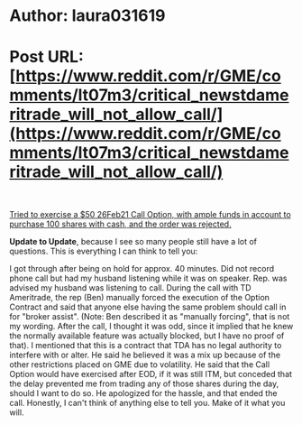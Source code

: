 # Author: laura031619
# Post URL: [https://www.reddit.com/r/GME/comments/lt07m3/critical_newstdameritrade_will_not_allow_call/](https://www.reddit.com/r/GME/comments/lt07m3/critical_newstdameritrade_will_not_allow_call/)


&#x200B;

[Tried to exercise a $50 26Feb21 Call Option, with ample funds in account to purchase 100 shares with cash, and the order was rejected.  ](https://preview.redd.it/avrxqbgwcuj61.png?width=662&format=png&auto=webp&s=cf35ae0f56aaa9bcb3d6c12da7a7d229656ee5f5)

**Update to Update**, because I see so many people still have a lot of questions.  This is everything I can think to tell you:

I got through after being on hold for approx. 40 minutes.  Did not record phone call but had my husband listening while it was on speaker.  Rep. was advised my husband was listening to call.  During the call with TD Ameritrade, the rep (Ben) manually forced the execution of the Option Contract and said that anyone else having the same problem should call in for "broker assist".  (Note:  Ben described it as "manually forcing", that is not my wording.  After the call, I thought it was odd, since it implied that he knew the normally available feature was actually blocked, but I have no proof of that).  I mentioned that this is a contract that TDA has no legal authority to interfere with or alter.  He said he believed it was a mix up because of the other restrictions placed on GME due to volatility.  He said that the Call Option would have exercised after EOD, if it was still ITM, but conceded that the delay prevented me from trading any of those shares during the day, should I want to do so.  He apologized for the hassle, and that ended the call.  Honestly, I can't think of anything else to tell you.  Make of it what you will.